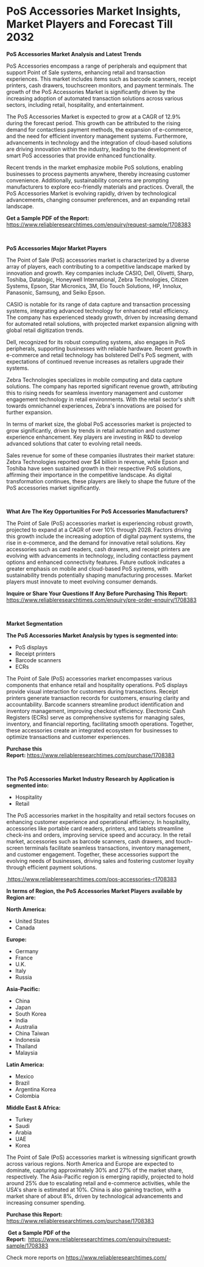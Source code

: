 <p><h1>PoS Accessories Market Insights, Market Players and Forecast Till 2032</h1></p><p><strong>PoS Accessories Market Analysis and Latest Trends</strong></p>
<p><p>PoS Accessories encompass a range of peripherals and equipment that support Point of Sale systems, enhancing retail and transaction experiences. This market includes items such as barcode scanners, receipt printers, cash drawers, touchscreen monitors, and payment terminals. The growth of the PoS Accessories Market is significantly driven by the increasing adoption of automated transaction solutions across various sectors, including retail, hospitality, and entertainment.</p><p>The PoS Accessories Market is expected to grow at a CAGR of 12.9% during the forecast period. This growth can be attributed to the rising demand for contactless payment methods, the expansion of e-commerce, and the need for efficient inventory management systems. Furthermore, advancements in technology and the integration of cloud-based solutions are driving innovation within the industry, leading to the development of smart PoS accessories that provide enhanced functionality.</p><p>Recent trends in the market emphasize mobile PoS solutions, enabling businesses to process payments anywhere, thereby increasing customer convenience. Additionally, sustainability concerns are prompting manufacturers to explore eco-friendly materials and practices. Overall, the PoS Accessories Market is evolving rapidly, driven by technological advancements, changing consumer preferences, and an expanding retail landscape.</p></p>
<p><strong>Get a Sample PDF of the Report:&nbsp;</strong> <a href="https://www.reliableresearchtimes.com/enquiry/request-sample/1708383?utm_campaign=3219&utm_medium=2&utm_source=Github&utm_content=ia&utm_term=11042025&utm_id=pos-accessories">https://www.reliableresearchtimes.com/enquiry/request-sample/1708383</a></p>
<p>&nbsp;</p>
<p><strong>PoS Accessories Major Market Players</strong></p>
<p><p>The Point of Sale (PoS) accessories market is characterized by a diverse array of players, each contributing to a competitive landscape marked by innovation and growth. Key companies include CASIO, Dell, Olivetti, Sharp, Toshiba, Datalogic, Honeywell International, Zebra Technologies, Citizen Systems, Epson, Star Micronics, 3M, Elo Touch Solutions, HP, Innolux, Panasonic, Samsung, and Seiko Epson.</p><p>CASIO is notable for its range of data capture and transaction processing systems, integrating advanced technology for enhanced retail efficiency. The company has experienced steady growth, driven by increasing demand for automated retail solutions, with projected market expansion aligning with global retail digitization trends.</p><p>Dell, recognized for its robust computing systems, also engages in PoS peripherals, supporting businesses with reliable hardware. Recent growth in e-commerce and retail technology has bolstered Dell's PoS segment, with expectations of continued revenue increases as retailers upgrade their systems.</p><p>Zebra Technologies specializes in mobile computing and data capture solutions. The company has reported significant revenue growth, attributing this to rising needs for seamless inventory management and customer engagement technology in retail environments. With the retail sector's shift towards omnichannel experiences, Zebra's innovations are poised for further expansion.</p><p>In terms of market size, the global PoS accessories market is projected to grow significantly, driven by trends in retail automation and customer experience enhancement. Key players are investing in R&D to develop advanced solutions that cater to evolving retail needs.</p><p>Sales revenue for some of these companies illustrates their market stature: Zebra Technologies reported over $4 billion in revenue, while Epson and Toshiba have seen sustained growth in their respective PoS solutions, affirming their importance in the competitive landscape. As digital transformation continues, these players are likely to shape the future of the PoS accessories market significantly.</p></p>
<p>&nbsp;</p>
<p><strong>What Are The Key Opportunities For PoS Accessories Manufacturers?</strong></p>
<p><p>The Point of Sale (PoS) accessories market is experiencing robust growth, projected to expand at a CAGR of over 10% through 2028. Factors driving this growth include the increasing adoption of digital payment systems, the rise in e-commerce, and the demand for innovative retail solutions. Key accessories such as card readers, cash drawers, and receipt printers are evolving with advancements in technology, including contactless payment options and enhanced connectivity features. Future outlook indicates a greater emphasis on mobile and cloud-based PoS systems, with sustainability trends potentially shaping manufacturing processes. Market players must innovate to meet evolving consumer demands.</p></p>
<p><strong>Inquire or Share Your Questions If Any Before Purchasing This Report:</strong> <a href="https://www.reliableresearchtimes.com/enquiry/pre-order-enquiry/1708383?utm_campaign=3219&utm_medium=2&utm_source=Github&utm_content=ia&utm_term=11042025&utm_id=pos-accessories">https://www.reliableresearchtimes.com/enquiry/pre-order-enquiry/1708383</a></p>
<p>&nbsp;</p>
<p><strong>Market Segmentation</strong></p>
<p><strong>The PoS Accessories Market Analysis by types is segmented into:</strong></p>
<p><ul><li>PoS displays</li><li>Receipt printers</li><li>Barcode scanners</li><li>ECRs</li></ul></p>
<p><p>The Point of Sale (PoS) accessories market encompasses various components that enhance retail and hospitality operations. PoS displays provide visual interaction for customers during transactions. Receipt printers generate transaction records for customers, ensuring clarity and accountability. Barcode scanners streamline product identification and inventory management, improving checkout efficiency. Electronic Cash Registers (ECRs) serve as comprehensive systems for managing sales, inventory, and financial reporting, facilitating smooth operations. Together, these accessories create an integrated ecosystem for businesses to optimize transactions and customer experiences.</p></p>
<p><strong>Purchase this Report:&nbsp;</strong><a href="https://www.reliableresearchtimes.com/purchase/1708383?utm_campaign=3219&utm_medium=2&utm_source=Github&utm_content=ia&utm_term=11042025&utm_id=pos-accessories">https://www.reliableresearchtimes.com/purchase/1708383</a></p>
<p>&nbsp;</p>
<p><strong>The PoS Accessories Market Industry Research by Application is segmented into:</strong></p>
<p><ul><li>Hospitality</li><li>Retail</li></ul></p>
<p><p>The PoS accessories market in the hospitality and retail sectors focuses on enhancing customer experience and operational efficiency. In hospitality, accessories like portable card readers, printers, and tablets streamline check-ins and orders, improving service speed and accuracy. In the retail market, accessories such as barcode scanners, cash drawers, and touch-screen terminals facilitate seamless transactions, inventory management, and customer engagement. Together, these accessories support the evolving needs of businesses, driving sales and fostering customer loyalty through efficient payment solutions.</p></p>
<p><a href="https://www.reliableresearchtimes.com/pos-accessories-r1708383?utm_campaign=3219&utm_medium=2&utm_source=Github&utm_content=ia&utm_term=11042025&utm_id=pos-accessories">&nbsp;https://www.reliableresearchtimes.com/pos-accessories-r1708383</a></p>
<p><strong>In terms of Region, the PoS Accessories Market Players available by Region are:</strong></p>
<p>
    <p> <strong> North America: </strong>
        <ul>
            <li>United States</li>
            <li>Canada</li>
        </ul>
        </p> 
    <p> <strong> Europe: </strong>
        <ul>
            <li>Germany</li>
            <li>France</li>
            <li>U.K.</li>
            <li>Italy</li>
            <li>Russia</li>
        </ul>
        </p> 
    <p> <strong> Asia-Pacific: </strong>
        <ul>
            <li>China</li>
            <li>Japan</li>
            <li>South Korea</li>
            <li>India</li>
            <li>Australia</li>
            <li>China Taiwan</li>
            <li>Indonesia</li>
            <li>Thailand</li>
            <li>Malaysia</li>
        </ul>
        </p> 
    <p> <strong> Latin America: </strong>
        <ul>
            <li>Mexico</li>
            <li>Brazil</li>
            <li>Argentina Korea</li>
            <li>Colombia</li>
        </ul>
        </p> 
    <p> <strong> Middle East & Africa: </strong>
        <ul>
            <li>Turkey</li>
            <li>Saudi</li>
            <li>Arabia</li>
            <li>UAE</li>
            <li>Korea</li>
        </ul>
    </p>
    </p>
<p><p>The Point of Sale (PoS) accessories market is witnessing significant growth across various regions. North America and Europe are expected to dominate, capturing approximately 30% and 27% of the market share, respectively. The Asia-Pacific region is emerging rapidly, projected to hold around 25% due to escalating retail and e-commerce activities, while the USA's share is estimated at 10%. China is also gaining traction, with a market share of about 8%, driven by technological advancements and increasing consumer spending.</p></p>
<p><strong>Purchase this Report: </strong><a href="https://www.reliableresearchtimes.com/purchase/1708383?utm_campaign=3219&utm_medium=2&utm_source=Github&utm_content=ia&utm_term=11042025&utm_id=pos-accessories">https://www.reliableresearchtimes.com/purchase/1708383</a></p>
<p>&nbsp;<strong>Get a Sample PDF of the Report:&nbsp;&nbsp;</strong><a href="https://www.reliableresearchtimes.com/enquiry/request-sample/1708383?utm_campaign=3219&utm_medium=2&utm_source=Github&utm_content=ia&utm_term=11042025&utm_id=pos-accessories">https://www.reliableresearchtimes.com/enquiry/request-sample/1708383</a></p>
<p><strong></strong></p>
<p>Check more reports on <a href="https://www.reliableresearchtimes.com/?utm_campaign=3219&utm_medium=2&utm_source=Github&utm_content=ia&utm_term=11042025&utm_id=pos-accessories">https://www.reliableresearchtimes.com/</a></p>